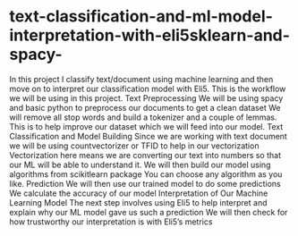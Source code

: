 # text-classification-and-ml-model-interpretation-with-eli5sklearn-and-spacy-
In this project I classify text/document using machine learning and then move on to interpret our classification model with Eli5.  This is the workflow we will be using in this project.  Text Preprocessing We will be using spacy and basic python to preprocess our documents to get a clean dataset We will remove all stop words and build a tokenizer and a couple of lemmas. This is to help improve our dataset which we will feed into our model.    Text Classification and Model Building Since we are working with text document we will be using countvectorizer or TFID to help in our vectorization Vectorization here means we are converting our text into numbers so that our ML will be able to understand it. We will then build our model using algorithms from scikitlearn package You can choose any algorithm as you like.    Prediction We will then use our trained model to do some predictions We calculate the accuracy of our model    Interpretation of Our Machine Learning Model The next step involves using Eli5 to help interpret and explain why our ML model gave us such a prediction We will then check for how trustworthy our interpretation is with Eli5’s metrics
